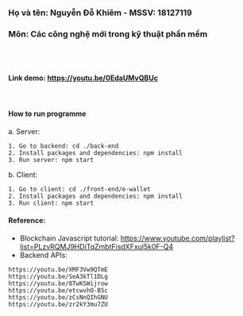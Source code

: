 <h3>Họ và tên: Nguyễn Đỗ Khiêm - MSSV: 18127119 </h3>
<h3>Môn: Các công nghệ mới trong kỹ thuật phần mềm</h3>

<br>
<br>

#### Link demo: https://youtu.be/0EdaUMvQBUc

<br>

#### How to run programme
a. Server:
```shell
1. Go to backend: cd ./back-end
2. Install packages and dependencies: npm install
3. Run server: npm start
```

b. Client:
```shell
1. Go to client: cd ./front-end/e-wallet
2. Install packages and dependencies: npm install
3. Run client: npm start
```

#### Reference: 
- Blockchain Javascript tutorial: https://www.youtube.com/playlist?list=PLzvRQMJ9HDiTqZmbtFisdXFxul5k0F-Q4
- Backend APIs:
```shell
https://youtu.be/XMF3Vw9QTmE
https://youtu.be/SeA3kTl1DLg
https://youtu.be/8TwKSWijrow
https://youtu.be/etcwvhO-B5c
https://youtu.be/zCsNnQIhGNU
https://youtu.be/zr2kY3mu7ZU
```
